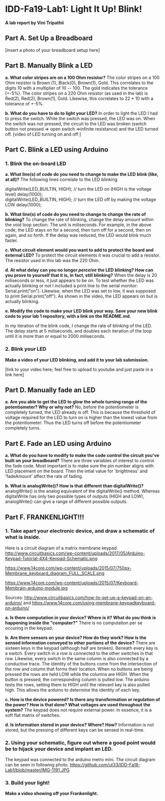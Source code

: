 # IDD-Fa19-Lab1: Light It Up! Blink!

**A lab report by Vini Tripathii**

## Part A. Set Up a Breadboard

[insert a photo of your breadboard setup here]


## Part B. Manually Blink a LED

**a. What color stripes are on a 100 Ohm resistor?**
The color stripes on a 100 Ohm resistor is Brown (1), Black(0), Brown(1), Gold. This correlates to the digits 10 with a multiplier of 10 -- 100. The gold indicates the tolerance (+-5%). The color stripes on a 220 Ohm resistor (as used in the lab) is Red(2), Red(2), Brown(1), Gold. Likewise, this correlates to 22 * 10 with a tolerance of +-5%.
 
**b. What do you have to do to light your LED?**
In order to light the LED I had to press the switch. While the switch was pressed, the LED was on. When the switch was not pressed, the circuit to the LED was broken (switch button not pressed => open switch =>infinite resistance) and the LED turned off.
[video of LED turning on and off ]


## Part C. Blink a LED using Arduino

### 1. Blink the on-board LED

**a. What line(s) of code do you need to change to make the LED blink (like, at all)?**
The following lines correlate to the LED blinking. 

 digitalWrite(LED_BUILTIN, HIGH);   // turn the LED on (HIGH is the voltage level)
 delay(1000);                       
 digitalWrite(LED_BUILTIN, HIGH);   // turn the LED off by making the voltage LOW
 delay(1000);                       

**b. What line(s) of code do you need to change to change the rate of blinking?**
To change the rate of blinking, change the delay amount within the void loop section. The unit is miliseconds. For example, in the above code, the LED stays on for a second, then turn off for a second, then on again, and so forth. If the delay was reduced, the LED would blink much faster.  

**c. What circuit element would you want to add to protect the board and external LED?**
To protect the circuit elements it was crucial to add a resistor. The resistor used in this lab was the 220 Ohm.
 
**d. At what delay can you no longer *perceive* the LED blinking? How can you prove to yourself that it is, in fact, still blinking?**
When the delay is 20 miliseconds or less, it just appears to be on. To test whether the LED was actually blinking or not I included a print line to the serial monitor: Serial.print("on"). Likewise, when the LED was set to low, it was supposed to print Serial.print("off"). As shown in the video, the LED appears on but is actually blinking. 

**e. Modify the code to make your LED blink your way. Save your new blink code to your lab 1 repository, with a link on the README.md.**

In my iteration of the blink code, I change the rate of blinking of the LED. The delay starts at 5 miliseconds, and doubles each iteration of the loop until it is more than or equal to 2000 miliseconds. 

### 2. Blink your LED

**Make a video of your LED blinking, and add it to your lab submission.**

[link to your video here; feel free to upload to youtube and just paste in a link here]


## Part D. Manually fade an LED

**a. Are you able to get the LED to glow the whole turning range of the potentiometer? Why or why not?**
No, before the potentiometer is completely turned, the LED already is off. This is because the threshold of voltage required for the LED to turn on is higher than the lowest value from the potentiometer. Thus the LED turns off before the potentiometer completely turns.

## Part E. Fade an LED using Arduino

**a. What do you have to modify to make the code control the circuit you've built on your breadboard?**
There are three variables of interest to control the fade code. Most important is to make sure the pin number aligns with LED placement on the board. Then the intial value for 'brightness' and 'fadeAmount' affect the rate of fading.

**b. What is analogWrite()? How is that different than digitalWrite()?**
analogWrite() is the analog equivalent of the digitalWrite() method. Whereas digitalWrite has only two possible types of outputs (HIGH and LOW), analogWrite() can give a range of different possible outputs.


## Part F. FRANKENLIGHT!!!

### 1. Take apart your electronic device, and draw a schematic of what is inside. 
Here is a circuit diagram of a matrix membrane keypad. 
http://www.circuitbasics.com/wp-content/uploads/2017/05/Arduino-Keypad-Tutorial-4X4-Keypad-Schematic.png

https://www.14core.com/wp-content/uploads/2015/07/750px-Membrane_keyboard_diagram_FULL_SCALE.png

https://www.14core.com/wp-content/uploads/2015/07/Keyboard-Membrain-arduino-module.jpg

Sources: http://www.circuitbasics.com/how-to-set-up-a-keypad-on-an-arduino/ and https://www.14core.com/using-membrane-keypadkeyboard-on-arduino/


**a. Is there computation in your device? Where is it? What do you think is happening inside the "computer?"**
There is no computation per se occuring in the keypad.  

**b. Are there sensors on your device? How do they work? How is the sensed information conveyed to other portions of the device?**
There are sixteen keys in the keypad (although half are broken). Beneath every key is a switch. Every switch in a row is connected to the other switches in that row. Likewise, every switch in the same column is also connected by a conductive trace. The identity of the buttons come from the intersection of the row and column that forms their location. When no buttons are being pressed the rows are held LOW while the columns are HIGH. When the button is pressed, the corresponding column is pulled low. The arduino tests the rows, setting them to HIGH until the relevant key is also pulled high. This allows the arduino to determine the identity of each key. 

**c. How is the device powered? Is there any transformation or regulation of the power? How is that done? What voltages are used throughout the system?**
The keypad does not require external power. In essence, it is a soft flat matrix of switches. 

**d. Is information stored in your device? Where? How?**
Information is not stored, but the pressing of different keys can be sensed in real-time. 

### 2. Using your schematic, figure out where a good point would be to hijack your device and implant an LED.
The keypad was connected to the arduino metro mini. The circuit diagram can be seen in following photo.
https://github.com/ut33/IDD-Fa18-Lab1/blob/master/IMG-1191.JPG

### 3. Build your light!

**Make a video showing off your Frankenlight.**

